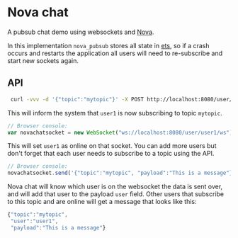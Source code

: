 # Nova chat

A pubsub chat demo using websockets and [Nova](https://github.com/novaframework/nova). 

In this implementation `nova_pubsub` stores all state in [ets](https://www.erlang.org/doc/man/ets.html), so if a crash occurs and restarts the application all users will need to re-subscribe and start new sockets again.

## API

```bash
 curl -vvv -d '{"topic":"mytopic"}' -X POST http://localhost:8080/user/user1/subscribe
```

This will inform the system that `user1` is now subscribing to topic `mytopic`.

```javascript
// Browser console:
var novachatsocket = new WebSocket("ws://localhost:8080/user/user1/ws");
```

This will set `user1` as online on that socket. You can add more users but don't forget that each user needs to subscribe to a topic using the API.

```javascript
// Browser console:
novachatsocket.send('{"topic":"mytopic", "payload":"This is a message"}');
```


Nova chat will know which user is on the websocket the data is sent over, and will add that user to the payload `user` field. Other users that subscribe to this topic and are online will get a message that looks like this:

```javascript
{"topic":"mytopic",
 "user":"user1",
 "payload":"This is a message"}
```